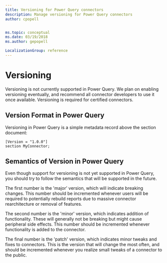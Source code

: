 ```yaml
---
title: Versioning for Power Query connectors
description: Manage versioning for Power Query connectors
author: cpopell


ms.topic: conceptual
ms.date: 03/19/2018
ms.author: gepopell

LocalizationGroup: reference
---
```


# Versioning
Versioning is not currently supported in Power Query.  We plan on enabling versioning eventually, and recommend all connector developers to use it once available. Versioning is required for certified connectors.

## Version Format in Power Query
Versioning in Power Query is a simple metadata record above the section document:

```
[Version = "1.0.0"]
section MyConnector;
```

## Semantics of Version in Power Query
Even though support for versioning is not yet supported in Power Query, you should try to follow the semantics that will be supported in the future. 

The first number is the 'major' version, which will indicate breaking changes. This number should be incremented whenever users will be required to potentially rebuild reports due to massive connector rearchitecture or removal of features.

The second number is the 'minor' version, which indicates addition of functionality. These will generally not be breaking but might cause peripheral side effects. This number should be incremented whenever functionality is added to the connector.

The final number is the 'patch' version, which indicates minor tweaks and fixes to connectors. This is the version that will change the most often, and should be incremented whenever you realize small tweaks of a connector to the public.
